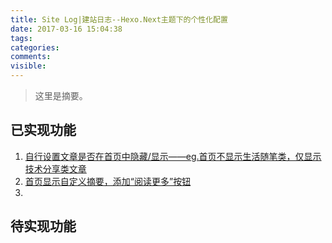 ```yaml
---
title: Site Log|建站日志--Hexo.Next主题下的个性化配置
date: 2017-03-16 15:04:38
tags:
categories:
comments:
visible:
---
```


<blockquote class="blockquote-center">这里是摘要。</blockquote>

<!-- more -->

## 已实现功能
1. [自行设置文章是否在首页中隐藏/显示——eg.首页不显示生活随笔类，仅显示技术分享类文章](http://forwardkth.github.io/2016/05/08/next-theme-post-visibility/)
2. [首页显示自定义摘要，添加“阅读更多”按钮](https://github.com/iissnan/hexo-theme-next/issues/244)
3. 



## 待实现功能
